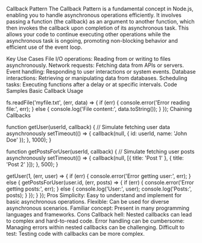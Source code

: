 Callback Pattern
The Callback Pattern is a fundamental concept in Node.js, enabling you to handle asynchronous operations efficiently. It involves passing a function (the callback) as an argument to another function, which then invokes the callback upon completion of its asynchronous task. This allows your code to continue executing other operations while the asynchronous task is ongoing, promoting non-blocking behavior and efficient use of the event loop.

Key Use Cases
File I/O operations: Reading from or writing to files asynchronously.
Network requests: Fetching data from APIs or servers.
Event handling: Responding to user interactions or system events.
Database interactions: Retrieving or manipulating data from databases.
Scheduling tasks: Executing functions after a delay or at specific intervals.
Code Samples
Basic Callback Usage

fs.readFile('myfile.txt', (err, data) => {
  if (err) {
    console.error('Error reading file:', err);
  } else {
    console.log('File content:', data.toString());
  }
});
Chaining Callbacks

function getUser(userId, callback) {
  // Simulate fetching user data asynchronously
  setTimeout(() => {
    callback(null, { id: userId, name: 'John Doe' });
  }, 1000);
}

function getPostsForUser(userId, callback) {
  // Simulate fetching user posts asynchronously
  setTimeout(() => {
    callback(null, [{ title: 'Post 1' }, { title: 'Post 2' }]);
  }, 500);
}

getUser(1, (err, user) => {
  if (err) {
    console.error('Error getting user:', err);
  } else {
    getPostsForUser(user.id, (err, posts) => {
      if (err) {
        console.error('Error getting posts:', err);
      } else {
        console.log('User:', user);
        console.log('Posts:', posts);
      }
    });
  }
});
Pros
Simplicity: Easy to understand and implement for basic asynchronous operations.
Flexible: Can be used for diverse asynchronous scenarios.
Familiar concept: Present in many programming languages and frameworks.
Cons
Callback hell: Nested callbacks can lead to complex and hard-to-read code.
Error handling can be cumbersome: Managing errors within nested callbacks can be challenging.
Difficult to test: Testing code with callbacks can be more complex.